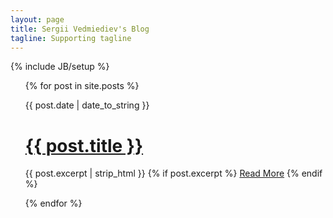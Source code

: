 ```yaml
---
layout: page
title: Sergii Vedmiediev's Blog
tagline: Supporting tagline
---
```

{% include JB/setup %}

<ul class="posts">
  {% for post in site.posts %}
  <div>
    <p><span>{{ post.date | date_to_string }}</span></p> 
	<h1> <a href="{{ BASE_PATH }}{{ post.url }}">{{ post.title }}</a></h1>
	<p>
	 {{ post.excerpt | strip_html }}
	 {% if post.excerpt %}
	 <a href="{{ BASE_PATH }}{{ post.url }}">Read More</a>
	 {% endif %}
	</p>
	</div>
  {% endfor %}
</ul>


